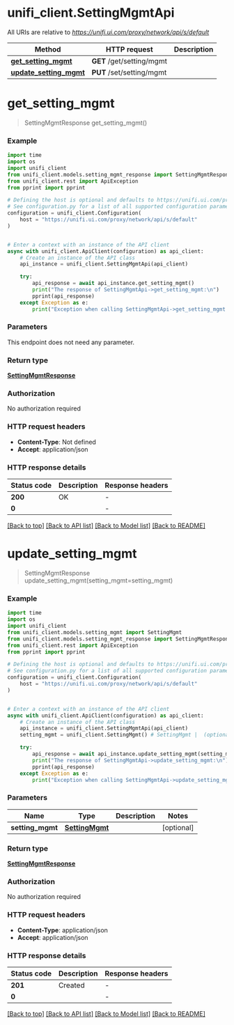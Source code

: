 # unifi_client.SettingMgmtApi

All URIs are relative to *https://unifi.ui.com/proxy/network/api/s/default*

Method | HTTP request | Description
------------- | ------------- | -------------
[**get_setting_mgmt**](SettingMgmtApi.md#get_setting_mgmt) | **GET** /get/setting/mgmt | 
[**update_setting_mgmt**](SettingMgmtApi.md#update_setting_mgmt) | **PUT** /set/setting/mgmt | 


# **get_setting_mgmt**
> SettingMgmtResponse get_setting_mgmt()



### Example


```python
import time
import os
import unifi_client
from unifi_client.models.setting_mgmt_response import SettingMgmtResponse
from unifi_client.rest import ApiException
from pprint import pprint

# Defining the host is optional and defaults to https://unifi.ui.com/proxy/network/api/s/default
# See configuration.py for a list of all supported configuration parameters.
configuration = unifi_client.Configuration(
    host = "https://unifi.ui.com/proxy/network/api/s/default"
)


# Enter a context with an instance of the API client
async with unifi_client.ApiClient(configuration) as api_client:
    # Create an instance of the API class
    api_instance = unifi_client.SettingMgmtApi(api_client)

    try:
        api_response = await api_instance.get_setting_mgmt()
        print("The response of SettingMgmtApi->get_setting_mgmt:\n")
        pprint(api_response)
    except Exception as e:
        print("Exception when calling SettingMgmtApi->get_setting_mgmt: %s\n" % e)
```



### Parameters

This endpoint does not need any parameter.

### Return type

[**SettingMgmtResponse**](SettingMgmtResponse.md)

### Authorization

No authorization required

### HTTP request headers

 - **Content-Type**: Not defined
 - **Accept**: application/json

### HTTP response details

| Status code | Description | Response headers |
|-------------|-------------|------------------|
**200** | OK |  -  |
**0** |  |  -  |

[[Back to top]](#) [[Back to API list]](../README.md#documentation-for-api-endpoints) [[Back to Model list]](../README.md#documentation-for-models) [[Back to README]](../README.md)

# **update_setting_mgmt**
> SettingMgmtResponse update_setting_mgmt(setting_mgmt=setting_mgmt)



### Example


```python
import time
import os
import unifi_client
from unifi_client.models.setting_mgmt import SettingMgmt
from unifi_client.models.setting_mgmt_response import SettingMgmtResponse
from unifi_client.rest import ApiException
from pprint import pprint

# Defining the host is optional and defaults to https://unifi.ui.com/proxy/network/api/s/default
# See configuration.py for a list of all supported configuration parameters.
configuration = unifi_client.Configuration(
    host = "https://unifi.ui.com/proxy/network/api/s/default"
)


# Enter a context with an instance of the API client
async with unifi_client.ApiClient(configuration) as api_client:
    # Create an instance of the API class
    api_instance = unifi_client.SettingMgmtApi(api_client)
    setting_mgmt = unifi_client.SettingMgmt() # SettingMgmt |  (optional)

    try:
        api_response = await api_instance.update_setting_mgmt(setting_mgmt=setting_mgmt)
        print("The response of SettingMgmtApi->update_setting_mgmt:\n")
        pprint(api_response)
    except Exception as e:
        print("Exception when calling SettingMgmtApi->update_setting_mgmt: %s\n" % e)
```



### Parameters


Name | Type | Description  | Notes
------------- | ------------- | ------------- | -------------
 **setting_mgmt** | [**SettingMgmt**](SettingMgmt.md)|  | [optional] 

### Return type

[**SettingMgmtResponse**](SettingMgmtResponse.md)

### Authorization

No authorization required

### HTTP request headers

 - **Content-Type**: application/json
 - **Accept**: application/json

### HTTP response details

| Status code | Description | Response headers |
|-------------|-------------|------------------|
**201** | Created |  -  |
**0** |  |  -  |

[[Back to top]](#) [[Back to API list]](../README.md#documentation-for-api-endpoints) [[Back to Model list]](../README.md#documentation-for-models) [[Back to README]](../README.md)

